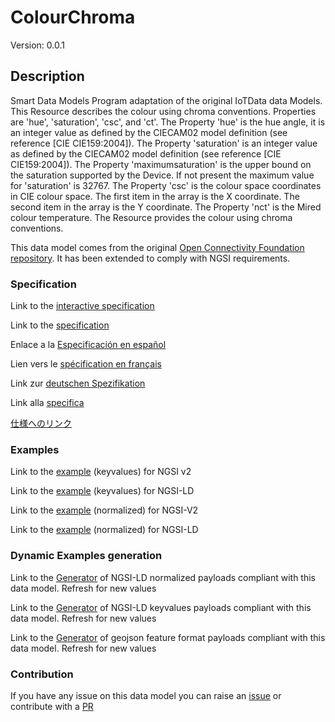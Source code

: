 # ColourChroma
Version: 0.0.1

## Description 

Smart Data Models Program adaptation of the original IoTData data Models. This Resource describes the colour using chroma conventions. Properties are 'hue', 'saturation', 'csc', and 'ct'. The Property 'hue' is the hue angle, it is an integer value as defined by the CIECAM02 model definition (see reference [CIE CIE159:2004]). The Property 'saturation' is an integer value as defined by the CIECAM02 model definition (see reference [CIE CIE159:2004]). The Property 'maximumsaturation' is the upper bound on the saturation supported by the Device. If not present the maximum value for 'saturation' is 32767. The Property 'csc' is the colour space coordinates in CIE colour space.   The first item in the array is the X coordinate.   The second item in the array is the Y coordinate. The Property 'nct' is the Mired colour temperature. The Resource provides the colour using chroma conventions.

This data model comes from the original [Open Connectivity Foundation repository](https://github.com/openconnectivityfoundation/IoTDataModels). It has been extended to comply with NGSI requirements.
### Specification

Link to the [interactive specification](https://swagger.lab.fiware.org/?url=https://smart-data-models.github.io/dataModel.OCF/ColourChroma/swagger.yaml)

Link to the [specification](https://github.com/smart-data-models/dataModel.OCF/blob/master/ColourChroma/doc/spec.md)

Enlace a la [Especificación en español](https://github.com/smart-data-models/dataModel.OCF/blob/master/ColourChroma/doc/spec_ES.md)

Lien vers le [spécification en français](https://github.com/smart-data-models/dataModel.OCF/blob/master/ColourChroma/doc/spec_FR.md)

Link zur [deutschen Spezifikation](https://github.com/smart-data-models/dataModel.OCF/blob/master/ColourChroma/doc/spec_DE.md)

Link alla [specifica](https://github.com/smart-data-models/dataModel.OCF/blob/master/ColourChroma/doc/spec_IT.md)

[仕様へのリンク](https://github.com/smart-data-models/dataModel.OCF/blob/master/ColourChroma/doc/spec_JA.md)
### Examples

Link to the [example](https://smart-data-models.github.io/dataModel.OCF/ColourChroma/examples/example.json) (keyvalues) for NGSI v2

Link to the [example](https://smart-data-models.github.io/dataModel.OCF/ColourChroma/examples/example.jsonld) (keyvalues) for NGSI-LD

Link to the [example](https://smart-data-models.github.io/dataModel.OCF/ColourChroma/examples/example-normalized.json) (normalized) for NGSI-V2

Link to the [example](https://smart-data-models.github.io/dataModel.OCF/ColourChroma/examples/example-normalized.jsonld) (normalized) for NGSI-LD
### Dynamic Examples generation

Link to the [Generator](https://smartdatamodels.org/extra/ngsi-ld_generator.php?schemaUrl=https://raw.githubusercontent.com/smart-data-models/dataModel.OCF/master/ColourChroma/schema.json&email=info@smartdatamodels.org) of NGSI-LD normalized payloads compliant with this data model. Refresh for new values

Link to the [Generator](https://smartdatamodels.org/extra/ngsi-ld_generator_keyvalues.php?schemaUrl=https://raw.githubusercontent.com/smart-data-models/dataModel.OCF/master/ColourChroma/schema.json&email=info@smartdatamodels.org) of NGSI-LD keyvalues payloads compliant with this data model. Refresh for new values

Link to the [Generator](https://smartdatamodels.org/extra/geojson_features_generator.php?schemaUrl=https://raw.githubusercontent.com/smart-data-models/dataModel.OCF/master/ColourChroma/schema.json&email=info@smartdatamodels.org) of geojson feature format payloads compliant with this data model. Refresh for new values
### Contribution

 If you have any issue on this data model you can raise an [issue](https://github.com/smart-data-models/dataModel.OCF/issues)  or contribute with a [PR](https://github.com/smart-data-models/dataModel.OCF/pulls)